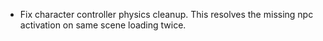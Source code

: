 - Fix character controller physics cleanup. This resolves the missing npc activation on same scene loading twice.
